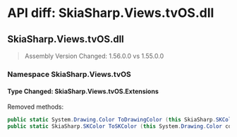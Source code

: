 # API diff: SkiaSharp.Views.tvOS.dll

## SkiaSharp.Views.tvOS.dll

> Assembly Version Changed: 1.56.0.0 vs 1.55.0.0

### Namespace SkiaSharp.Views.tvOS

#### Type Changed: SkiaSharp.Views.tvOS.Extensions

Removed methods:

```csharp
public static System.Drawing.Color ToDrawingColor (this SkiaSharp.SKColor color);
public static SkiaSharp.SKColor ToSKColor (this System.Drawing.Color color);
```




